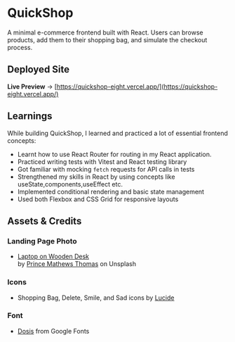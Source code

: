 # QuickShop

A minimal e-commerce frontend built with React. Users can browse products, add them to their shopping bag, and simulate the checkout process.

## Deployed Site

**Live Preview** → [https://quickshop-eight.vercel.app/](https://quickshop-eight.vercel.app/)

## Learnings

While building QuickShop, I learned and practiced a lot of essential frontend concepts:
- Learnt how to use React Router for routing in my React application.
- Practiced writing  tests with Vitest and React testing library
- Got familiar with mocking `fetch` requests for API calls in tests
- Strengthened my skills in React by using concepts like useState,components,useEffect etc.
- Implemented conditional rendering and basic state management
- Used both Flexbox and CSS Grid for responsive layouts

## Assets & Credits

### Landing Page Photo
- [Laptop on Wooden Desk](https://unsplash.com/photos/a-laptop-computer-sitting-on-top-of-a-wooden-desk-QZWF5RNYimw)  
  by [Prince Mathews Thomas](https://unsplash.com/@prince_mathews) on Unsplash

### Icons

- Shopping Bag, Delete, Smile, and Sad icons by [Lucide](https://lucide.dev/)

### Font

- [Dosis](https://fonts.google.com/specimen/Dosis) from Google Fonts
